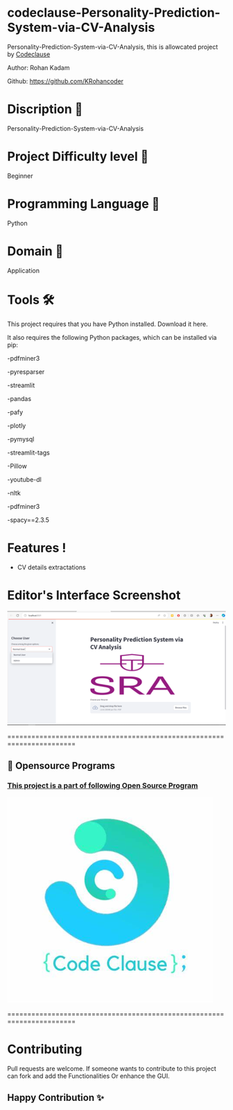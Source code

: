 # codeclause-Personality-Prediction-System-via-CV-Analysis

Personality-Prediction-System-via-CV-Analysis, this is allowcated project by [Codeclause](https://codeclause.com/) 

Author: Rohan Kadam

Github: https://github.com/KRohancoder

# Discription 📀
Personality-Prediction-System-via-CV-Analysis

# Project Difficulty level 🥇
Beginner

# Programming Language 🐍
Python

# Domain 🏥
Application

# Tools 🛠
This project requires that you have Python installed. Download it here.

It also requires the following Python packages, which can be installed via pip:

-pdfminer3

-pyresparser

-streamlit

-pandas

-pafy

-plotly

-pymysql

-streamlit-tags

-Pillow

-youtube-dl

-nltk

-pdfminer3

-spacy==2.3.5



# Features !

- CV details extractations

# Editor's Interface Screenshot

![Screenshot](bb.png)

=======================================================================

## 📌 Opensource Programs

### [This project is a part of following Open Source Program](https://codeclause.com/)

![Screenshot](cc.jpg)


=======================================================================

# Contributing
Pull requests are welcome. If someone wants to contribute to this project can fork and add the Functionalities Or enhance the GUI.

## Happy Contribution ✨
